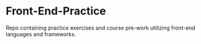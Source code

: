 # Front-End-Practice
Repo containing practice exercises and course pre-work utilizing front-end languages and frameworks.
